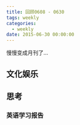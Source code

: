```yaml
---
title: 回顾0608 - 0630
tags: weekly
categories:
  - weekly
date: 2015-06-30 00:00:00
---
```


慢慢变成月刊了...

<!--more-->

## 文化娱乐



## 思考

### 英语学习报告

